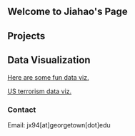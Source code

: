 ## Welcome to Jiahao's Page


## Projects

## Data Visualization

[Here are some fun data viz.](https://jhxu0416.github.io/jhxu0416.gitbub.io/viz/viz.html)

[US terrorism data viz.](https://jhxu0416.github.io/jhxu0416.gitbub.io/viz/us_terrorism/index.html)

### Contact

Email: jx94[at]georgetown[dot]edu 